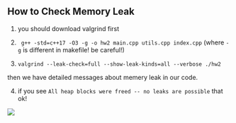 ## How to Check Memory Leak

1. you should download valgrind first

2. ` g++ -std=c++17 -O3 -g -o hw2 main.cpp utils.cpp index.cpp`
(where `-g` is different in makefile! be careful!)

3. `valgrind --leak-check=full --show-leak-kinds=all --verbose ./hw2`

then we have detailed messages about memery leak in our code.

4. if you see `All heap blocks were freed -- no leaks are possible` that ok!

![](https://i.imgur.com/dn1xFHw.png)
